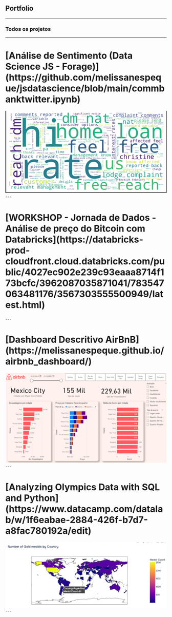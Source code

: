 ## Portfolio

---

### Todos os projetos 
---
<h1 class="larger">[Análise de Sentimento (Data Science JS - Forage)](https://github.com/melissanespeque/jsdatascience/blob/main/commbanktwitter.ipynb)</h1>
<img src="images/comom.png?raw=true"/>
---
<h1 class="larger">[WORKSHOP - Jornada de Dados - Análise de preço do Bitcoin com Databricks](https://databricks-prod-cloudfront.cloud.databricks.com/public/4027ec902e239c93eaaa8714f173bcfc/3962087035871041/783547063481176/3567303555500949/latest.html)</h1>
---
<h1 class="larger">[Dashboard Descritivo AirBnB](https://melissanespeque.github.io/airbnb_dashboard/)</h1>
<img src="images/airbnb.png?raw=true"/>
---
<h1 class="larger">[Analyzing Olympics Data with SQL and Python](https://www.datacamp.com/datalab/w/1f6eabae-2884-426f-b7d7-a8fac780192a/edit)</h1>
<img src="images/olympics.png?raw=true"/>
---
